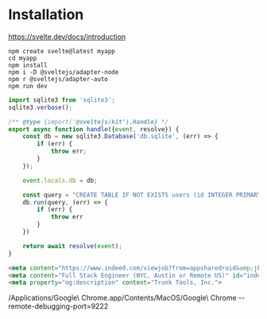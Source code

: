 # Installation

https://svelte.dev/docs/introduction

```shell
npm create svelte@latest myapp
cd myapp
npm install
npm i -D @sveltejs/adapter-node
npm r @sveltejs/adapter-auto
npm run dev
```


```js
import sqlite3 from 'sqlite3';
sqlite3.verbose();

/** @type {import('@sveltejs/kit').Handle} */
export async function handle({event, resolve}) {
    const db = new sqlite3.Database('db.sqlite', (err) => {
        if (err) {
            throw err;
        }
    });

    event.locals.db = db;

    const query = "CREATE TABLE IF NOT EXISTS users (id INTEGER PRIMARY KEY AUTOINCREMENT, username TEXT)"
    db.run(query, (err) => {
        if (err) {
            throw err
        }
    })

    return await resolve(event);
}
```

```html
<meta content="https://www.indeed.com/viewjob?from=appsharedroid&amp;jk=5877922a472f58f7" id="indeed-share-url">
<meta content="Full Stack Engineer (NYC, Austin or Remote US)" id="indeed-share-message">
<meta property="og:description" content="Trunk Tools, Inc.">
```


/Applications/Google\ Chrome.app/Contents/MacOS/Google\ Chrome --remote-debugging-port=9222